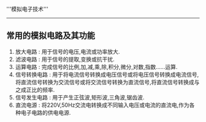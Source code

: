 '''模拟电子技术'''

--------

## 常用的模拟电路及其功能

1. 放大电路
: 用于信号的电压,电流或功率放大.
2. 滤波电路
: 用于信号的提取,变换或抗干扰.
3. 运算电路
: 完成信号的比例,加,减,乘,除,积分,微分,对数,指数......运算.
4. 信号转换电路
: 用于将电流信号转换成电压信号或将电压信号转换成电流信号,将直流信号转换为交流信号或将交流信号转换为直流信号,将直流信号转换成与之成正比的频率.
5. 信号发生电路
: 用于产生正弦波,矩形波,三角波,锯齿波.
6. 直流电源
: 将220V,50Hz交流电转换成不同输入电压或电流的直流电,作为各种电子电路的供电电源.
